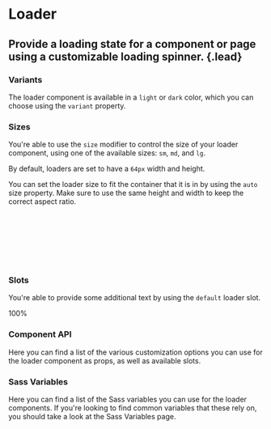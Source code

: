 # Loader
## Provide a loading state for a component or page using a customizable loading spinner. {.lead}

### Variants
The loader component is available in a `light` or `dark` color, which you can choose using the `variant` property.

<i-code-preview title="Loader Variants">

<div>
    <div id="light-loader-example">
        <i-loader variant="light" />
    </div>
    <div id="dark-loader-example">
        <i-loader variant="dark" />
    </div>
</div>

<template slot="html">

~~~html
<i-loader variant="light" />
~~~
~~~html
<i-loader variant="dark" />
~~~

</template>
</i-code-preview>

### Sizes
You're able to use the `size` modifier to control the size of your loader component, using one of the available sizes: `sm`, `md`, and `lg`. 

By default, loaders are set to have a `64px` width and height.

<i-code-preview title="Loader Sizes" class="themed">

<div>
    <i-loader size="sm" variant="dark" class="_margin-right-1" />
    <i-loader size="md" variant="dark" class="_margin-right-1" />
    <i-loader size="lg" variant="dark" />
</div>

<template slot="html">

~~~html
<i-loader size="sm" variant="dark" />
~~~

~~~html
<i-loader size="md" variant="dark" />
~~~

~~~html
<i-loader size="lg" variant="dark" />
~~~

</template>
</i-code-preview>

You can set the loader size to fit the container that it is in by using the `auto` size property. Make sure to use the same height and width to keep the correct aspect ratio.

<i-code-preview title="Loader Auto Size" class="themed">

<div style="width: 100px; height: 100px;">
    <i-loader size="auto" variant="dark" />
</div>

<template slot="html">

~~~html
<div style="height: 100px; width: 100px">
    <i-loader size="auto" variant="dark" />
</div>
~~~

</template>
</i-code-preview>


### Slots
You're able to provide some additional text by using the `default` loader slot.

<i-code-preview title="Loader Default Slot" class="themed">

<div>
    <i-loader variant="dark">100%</i-loader>
</div>

<template slot="html">

~~~html
<i-loader variant="dark">100%</i-loader>
~~~

</template>
</i-code-preview>

### Component API
Here you can find a list of the various customization options you can use for the loader component as props, as well as available slots.

<i-api-preview title="Loader API" markup="i-loader" expanded>
    <template slot="props">
        <api-table>
            <api-table-row>
                <template slot="property">count</template>
                <template slot="description">Sets the number of elements that make up the loading spinner. To be used together with the <code>$loader-item-count</code> Sass variable.</template>
                <template slot="type"><code>Number</code></template>
                <template slot="values"></template>
                <template slot="default"><code>12</code></template>
            </api-table-row>
            <api-table-row>
                <template slot="property">size</template>
                <template slot="description">Sets the size of the loader component.</template>
                <template slot="type"><code>String</code></template>
                <template slot="values"><code>sm</code>, <code>md</code>, <code>lg</code></template>
                <template slot="default"><code>md</code></template>
            </api-table-row>
            <api-table-row>
                <template slot="property">variant</template>
                <template slot="description">Sets the color variant of the loader component.</template>
                <template slot="type"><code>String</code></template>
                <template slot="values"><code>light</code>, <code>dark</code></template>
                <template slot="default"><code>light</code></template>
            </api-table-row>
        </api-table>
    </template>
    <template slot="slots">
        <api-table>
            <api-table-row>
                <template slot="slot">default</template>
                <template slot="description">Slot for loader default content.</template>
            </api-table-row>
        </api-table>
    </template>
</i-api-preview>

### Sass Variables
Here you can find a list of the Sass variables you can use for the loader components. If you're looking to find common variables that these rely on, you should take a look at the <nuxt-link :to="{ name: 'docs-core-sass-variables' }">Sass Variables</nuxt-link> page.

<i-scss-preview title="Loader" expanded>
    <template slot="scss">
        <api-table>
            <api-table-row>
                <template slot="property">$loader-size-base</template>
                <template slot="default"><code>64px</code></template>
            </api-table-row>
            <api-table-row>
                <template slot="property">$loader-size</template>
                <template slot="default"><code>size-map($loader-size-base, $sizes, $size-multipliers)</code></template>
            </api-table-row>
            <api-table-row>
                <template slot="property">$loader-animation-duration</template>
                <template slot="default"><code>1.2s</code></template>
            </api-table-row>
            <api-table-row>
                <template slot="property">$loader-item-count</template>
                <template slot="default"><code>12</code></template>
            </api-table-row>
            <api-table-row>
                <template slot="property">$loader-item-size</template>
                <template slot="default"><code>8%</code></template>
            </api-table-row>
            <api-table-row>
                <template slot="property">$loader-variants</template>
                <template slot="default"><code>('monochrome-white')</code></template>
            </api-table-row>
        </api-table>
    </template>
</i-scss-preview> 
